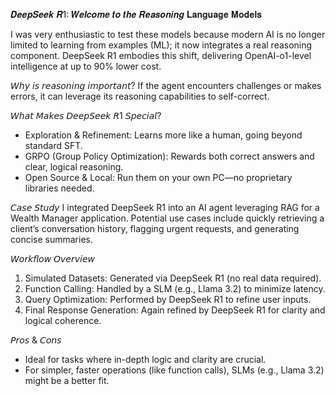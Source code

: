 𝑫𝒆𝒆𝒑𝑺𝒆𝒆𝒌 𝑹1: 𝑾𝒆𝒍𝒄𝒐𝒎𝒆 𝒕𝒐 𝒕𝒉𝒆 𝑹𝒆𝒂𝒔𝒐𝒏𝒊𝒏𝒈 𝐋𝐚𝐧𝐠𝐮𝐚𝐠𝐞 𝐌𝐨𝐝𝐞𝐥𝐬

I was very enthusiastic to test these models because modern AI is no longer limited to learning from examples (ML); it now integrates a real reasoning component. DeepSeek R1 embodies this shift, delivering OpenAI-o1-level intelligence at up to 90% lower cost.

𝘞𝘩𝘺 𝘪𝘴 𝘳𝘦𝘢𝘴𝘰𝘯𝘪𝘯𝘨 𝘪𝘮𝘱𝘰𝘳𝘵𝘢𝘯𝘵?
If the agent encounters challenges or makes errors, it can leverage its reasoning capabilities to self-correct.

𝘞𝘩𝘢𝘵 𝘔𝘢𝘬𝘦𝘴 𝘋𝘦𝘦𝘱𝘚𝘦𝘦𝘬 𝘙1 𝘚𝘱𝘦𝘤𝘪𝘢𝘭?
- Exploration & Refinement: Learns more like a human, going beyond standard SFT.
- GRPO (Group Policy Optimization): Rewards both correct answers and clear, logical reasoning.
- Open Source & Local: Run them on your own PC—no proprietary libraries needed.

𝘊𝘢𝘴𝘦 𝘚𝘵𝘶𝘥𝘺
I integrated DeepSeek R1 into an AI agent leveraging RAG for a Wealth Manager application. Potential use cases include quickly retrieving a client’s conversation history, flagging urgent requests, and generating concise summaries.

𝘞𝘰𝘳𝘬𝘧𝘭𝘰𝘸 𝘖𝘷𝘦𝘳𝘷𝘪𝘦𝘸
1. Simulated Datasets: Generated via DeepSeek R1 (no real data required).
2. Function Calling: Handled by a SLM (e.g., Llama 3.2) to minimize latency.
3. Query Optimization: Performed by DeepSeek R1 to refine user inputs.
4. Final Response Generation: Again refined by DeepSeek R1 for clarity and logical coherence.

𝘗𝘳𝘰𝘴 & 𝘊𝘰𝘯𝘴
- Ideal for tasks where in-depth logic and clarity are crucial.
- For simpler, faster operations (like function calls), SLMs (e.g., Llama 3.2) might be a better fit.
